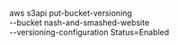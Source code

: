 <!-- Turn Off and On versioning control -->

aws s3api put-bucket-versioning \
 --bucket nash-and-smashed-website \
 --versioning-configuration Status=Enabled
